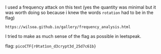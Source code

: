 I used a frequency attack on this text (yes the quantity was minimal but it was worth doing so because i knew the words `rotation` had to be in the flag)

    https://wilsoa.github.io/gallery/frequency_analysis.html

I tried to make as much sense of the flag as possible in leetspeak.

flag: `picoCTF{r0tat1on_d3crypt3d_25d7c61b}`
